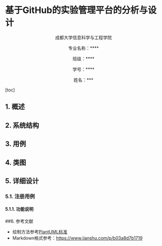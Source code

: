 ﻿<!-- markdownlint-disable MD033-->
<!-- 禁止MD033类型的警告 https://www.npmjs.com/package/markdownlint -->

# 基于GitHub的实验管理平台的分析与设计

<center>
成都大学信息科学与工程学院

专业名称：****

班级：****

学号：****

姓名：***
</center>

[toc]

## 1. 概述
    
## 2. 系统结构

## 3. 用例

## 4. 类图

## 5. 详细设计
### 5.1. 注册用例
#### 5.1.1. 功能说明 

##6. 参考文献
- 绘制方法参考[PlantUML标准](http://plantuml.com)
- Markdown格式参考：https://www.jianshu.com/p/b03a8d7b1719